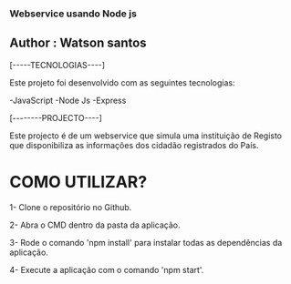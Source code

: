 ### Webservice usando Node js


## Author : Watson santos 

[-----TECNOLOGIAS----]

Este projeto foi desenvolvido com as seguintes tecnologias:

-JavaScript
-Node Js
-Express

[--------PROJECTO----]

Este projecto é de um webservice que simula uma instituição de Registo que disponibiliza as informações
dos cidadão registrados do País.


# COMO UTILIZAR?

1- Clone o repositório no Github.

2- Abra o CMD dentro da pasta da aplicação.

3- Rode o comando 'npm install' para instalar todas as dependências da aplicação.

4- Execute a aplicação com o comando 'npm start'.



